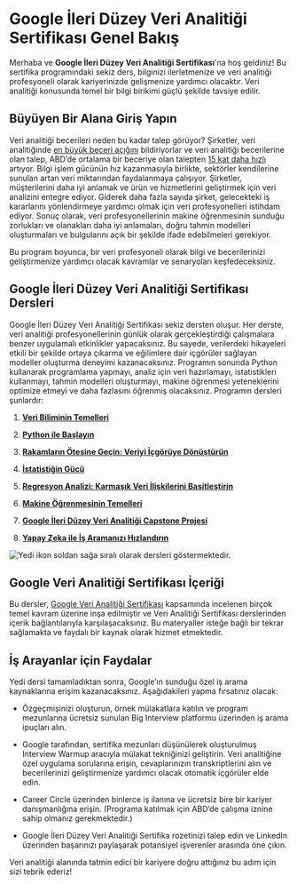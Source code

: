 # Google İleri Düzey Veri Analitiği Sertifikası Genel Bakış

Merhaba ve **Google İleri Düzey Veri Analitiği Sertifikası**'na hoş geldiniz! Bu sertifika programındaki sekiz ders, bilginizi ilerletmenize ve veri analitiği profesyoneli olarak kariyerinizde gelişmenize yardımcı olacaktır. Veri analitiği konusunda temel bir bilgi birikimi güçlü şekilde tavsiye edilir.

## Büyüyen Bir Alana Giriş Yapın

Veri analitiği becerileri neden bu kadar talep görüyor? Şirketler, veri analitiğinde [en büyük beceri açığını](https://www.mckinsey.com/capabilities/people-and-organizational-performance/our-insights/beyond-hiring-how-companies-are-reskilling-to-address-talent-gaps) bildiriyorlar ve veri analitiği becerilerine olan talep, ABD’de ortalama bir beceriye olan talepten [15 kat daha hızlı](https://www.weforum.org/agenda/2022/11/digital-skills-labour-market-future/) artıyor. Bilgi işlem gücünün hız kazanmasıyla birlikte, sektörler kendilerine sunulan artan veri miktarından faydalanmaya çalışıyor. Şirketler, müşterilerini daha iyi anlamak ve ürün ve hizmetlerini geliştirmek için veri analizini entegre ediyor. Giderek daha fazla sayıda şirket, gelecekteki iş kararlarını yönlendirmeye yardımcı olmak için veri profesyonelleri istihdam ediyor. Sonuç olarak, veri profesyonellerinin makine öğrenmesinin sunduğu zorlukları ve olanakları daha iyi anlamaları, doğru tahmin modelleri oluşturmaları ve bulgularını açık bir şekilde ifade edebilmeleri gerekiyor.

Bu program boyunca, bir veri profesyoneli olarak bilgi ve becerilerinizi geliştirmenize yardımcı olacak kavramlar ve senaryoları keşfedeceksiniz.

## Google İleri Düzey Veri Analitiği Sertifikası Dersleri

Google İleri Düzey Veri Analitiği Sertifikası sekiz dersten oluşur. Her derste, veri analitiği profesyonellerinin günlük olarak gerçekleştirdiği çalışmalara benzer uygulamalı etkinlikler yapacaksınız. Bu sayede, verilerdeki hikayeleri etkili bir şekilde ortaya çıkarma ve eğilimlere dair içgörüler sağlayan modeller oluşturma deneyimi kazanacaksınız. Programın sonunda Python kullanarak programlama yapmayı, analiz için veri hazırlamayı, istatistikleri kullanmayı, tahmin modelleri oluşturmayı, makine öğrenmesi yeteneklerini optimize etmeyi ve daha fazlasını öğrenmiş olacaksınız. Programın dersleri şunlardır:

1. [**Veri Biliminin Temelleri**](https://www.coursera.org/learn/foundations-of-data-science/home/week/1)
    
1. [**Python ile Başlayın**](https://www.coursera.org/learn/get-started-with-python/home/week/1)
    
1. [**Rakamların Ötesine Geçin: Veriyi İçgörüye Dönüştürün**](https://www.coursera.org/learn/go-beyond-the-numbers-translate-data-into-insight/home/week/1)
    
1. [**İstatistiğin Gücü**](https://www.coursera.org/learn/the-power-of-statistics/home/week/1)
    
1. [**Regresyon Analizi: Karmaşık Veri İlişkilerini Basitleştirin**](https://www.coursera.org/learn/regression-analysis-simplify-complex-data-relationships/home/week/1)
    
1. [**Makine Öğrenmesinin Temelleri**](https://www.coursera.org/learn/the-nuts-and-bolts-of-machine-learning/home/week/1)
    
1. [**Google İleri Düzey Veri Analitiği Capstone Projesi**](https://www.coursera.org/learn/google-advanced-data-analytics-capstone/home/week/1)
    
1. [**Yapay Zeka ile İş Aramanızı Hızlandırın**](https://www.coursera.org/learn/accelerate-your-job-search-with-ai/home/module/1)
    
![Yedi ikon soldan sağa sıralı olarak dersleri göstermektedir.](https://d3c33hcgiwev3.cloudfront.net/imageAssetProxy.v1/GvFF8_HySoSboy3q1l8LDA_dca2e6bc73bd4cdca355178059b149f1_5lqyTqW7lsceLrjP7YDz7LMwDEGn1xSsHZDN4LA8pLFIKrsexaOAQY7WpOEVXcNE3pUdUIAirUZCCyv-ojZUL5M3x3KHfY_w6g7xaif4GmzJN-muEIR0AtbPLL2_U11papTfMtg_f2_e7uZ9irPOJeE?expiry=1752969600000&hmac=66YLA2SlAGyTDqFuUlQ65EXDiAaFNSOW1qQbq5XF4GI)

## Google Veri Analitiği Sertifikası İçeriği

Bu dersler, [Google Veri Analitiği Sertifikası](https://www.coursera.org/professional-certificates/google-data-analytics?utm_source=google&utm_medium=institutions&utm_campaign=gwgsite-gDigital-paidha-sem-bk-data-exa-glp-br-null&_ga=2.122602571.1926911371.1663777781-1123481676.1663777781) kapsamında incelenen birçok temel kavram üzerine inşa edilmiştir ve Veri Analitiği Sertifikası derslerinden içerik bağlantılarıyla karşılaşacaksınız. Bu materyaller isteğe bağlı bir tekrar sağlamakta ve faydalı bir kaynak olarak hizmet etmektedir.

## İş Arayanlar için Faydalar

Yedi dersi tamamladıktan sonra, Google’ın sunduğu özel iş arama kaynaklarına erişim kazanacaksınız. Aşağıdakileri yapma fırsatınız olacak:

- Özgeçmişinizi oluşturun, örnek mülakatlara katılın ve program mezunlarına ücretsiz sunulan Big Interview platformu üzerinden iş arama ipuçları alın.
    
- Google tarafından, sertifika mezunları düşünülerek oluşturulmuş Interview Warmup aracıyla mülakat tekniğinizi geliştirin. Veri analitiğine özel uygulama sorularına erişin, cevaplarınızın transkriptlerini alın ve becerilerinizi geliştirmenize yardımcı olacak otomatik içgörüler elde edin.
    
- Career Circle üzerinden binlerce iş ilanına ve ücretsiz bire bir kariyer danışmanlığına erişin. (Programa katılmak için ABD’de çalışma iznine sahip olmanız gerekmektedir.)
    
- Google İleri Düzey Veri Analitiği Sertifika rozetinizi talep edin ve LinkedIn üzerinden başarınızı paylaşarak potansiyel işverenler arasında öne çıkın.
    

Veri analitiği alanında tatmin edici bir kariyere doğru attığınız bu adım için sizi tebrik ederiz!
